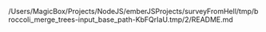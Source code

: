 /Users/MagicBox/Projects/NodeJS/emberJSProjects/surveyFromHell/tmp/broccoli_merge_trees-input_base_path-KbFQrIaU.tmp/2/README.md